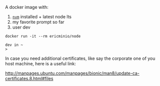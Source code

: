 A docker image with:
1. [```nvm```](https://github.com/nvm-sh/nvm) installed + latest node lts
2. my favorite prompt so far
3. user dev

```
docker run -it --rm ericminio/node

dev in ~
>
```

In case you need additional certificates, like say the corporate one of you host machine, here is a useful link: 

http://manpages.ubuntu.com/manpages/bionic/man8/update-ca-certificates.8.html#files
